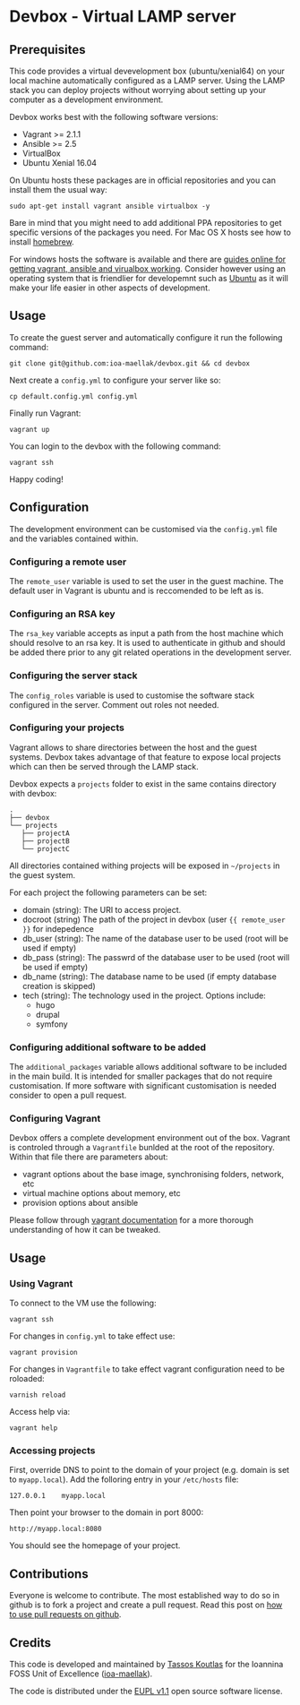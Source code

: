 # Devbox - Virtual LAMP server

## Prerequisites

This code provides a virtual devevelopment box (ubuntu/xenial64) on your local
machine automatically configured as a LAMP server. Using the LAMP stack you can
deploy projects without worrying about setting up your computer as a development
environment.

Devbox works best with the following software versions:

  - Vagrant >= 2.1.1
  - Ansible >= 2.5
  - VirtualBox
  - Ubuntu Xenial 16.04

On Ubuntu hosts these packages are in official repositories and you can
install them the usual way:

```
sudo apt-get install vagrant ansible virtualbox -y
```

Bare in mind that you might need to add additional PPA repositories to get
specific versions of the packages you need. For Mac OS X hosts see how to
install [homebrew](http://brew.sh/).

For windows hosts the software is available and there are
[guides online for getting vagrant, ansible and virualbox working](https://www.jeffgeerling.com/blog/2017/using-ansible-through-windows-10s-subsystem-linux). Consider
however using an operating system that is friendlier for developemnt such as
[Ubuntu](http://www.ubuntu.com/download/desktop) as it will make your life
easier in other aspects of development.

## Usage

To create the guest server and automatically configure it run the following
command:

```
git clone git@github.com:ioa-maellak/devbox.git && cd devbox
```

Next create a `config.yml` to configure your server like so:

```
cp default.config.yml config.yml
```

Finally run Vagrant:

```
vagrant up
```

You can login to the devbox with the following command:

```
vagrant ssh
```

Happy coding!

## Configuration

The development environment can be customised via the `config.yml` file and the
variables contained within. 

### Configuring a remote user

The `remote_user` variable is used to set the user in the guest machine. The
default user in Vagrant is ubuntu and is reccomended to be left as is.

### Configuring an RSA key

The `rsa_key` variable accepts as input a path from the host machine which
should resolve to an rsa key. It is used to authenticate in github and should be
added there prior to any git related operations in the development server.

### Configuring the server stack

The `config_roles` variable is used to customise the software stack configured
in the server. Comment out roles not needed.

### Configuring your projects

Vagrant allows to share directories between the host and the guest
systems. Devbox takes advantage of that feature to expose local projects which
can then be served through the LAMP stack.

Devbox expects a `projects` folder to exist in the same contains directory with
devbox:

```
.
├── devbox
└── projects
   ├── projectA
   ├── projectB
   └── projectC
```

All directories contained withing projects will be exposed in `~/projects` in
the guest system.

For each project the following parameters can be set:

- domain (string): The URI to access project.
- docroot (string) The path of the project in devbox (user `{{ remote_user }}`
  for indepedence
- db_user (string): The name of the database user to be used (root will be used
  if empty)
- db_pass (string): The passwrd of the database user to be used (root will be used if empty)
- db_name (string): The database name to be used (if empty database creation is skipped)
- tech (string): The technology used in the project. Options include:
    - hugo
	- drupal
	- symfony

### Configuring additional software to be added

The `additional_packages` variable allows additional software to be included in
the main build. It is intended for smaller packages that do not require
customisation. If more software with significant customisation is needed
consider to open a pull request.

### Configuring Vagrant

Devbox offers a complete development environment out of the box. Vagrant is
controled through a `Vagrantfile` bunlded at the root of the repository. Within
that file there are parameters about:

  - vagrant options about the base image, synchronising folders, network, etc
  - virtual machine options about memory, etc
  - provision options about ansible

Please follow through [vagrant documentation](https://www.vagrantup.com/docs/)
for a more thorough understanding of how it can be tweaked.

## Usage

### Using Vagrant

To connect to the VM use the following:

```
vagrant ssh
```

For changes in `config.yml` to take effect use:

```
vagrant provision
```

For changes in `Vagrantfile` to take effect vagrant configuration need to be roloaded:

```
varnish reload
```

Access help via:

```
vagrant help
```

### Accessing projects

First, override DNS to point to the domain of your project (e.g. domain is set
to `myapp.local`). Add the folloring entry in your `/etc/hosts` file:

```
127.0.0.1    myapp.local
```

Then point your browser to the domain in port 8000:

```
http://myapp.local:8080
```

You should see the homepage of your project.

## Contributions

Everyone is welcome to contribute. The most established way to do so in github
is to fork a project and create a pull request. Read this post on
[how to use pull requests on github](https://help.github.com/articles/using-pull-requests/).

## Credits

This code is developed and maintained by
[Tassos Koutlas](https://github.com/tassoskoutlas) for the Ioannina FOSS Unit of
Excellence ([ioa-maellak](https://github.com/ioa-maellak/)).

The code is distributed under the
[EUPL v1.1](http://ec.europa.eu/idabc/eupl.html) open source software license.
